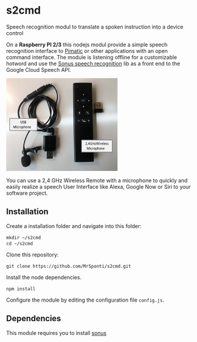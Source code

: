 # s2cmd
Speech recognition modul to translate a spoken instruction into a device control

On a **Raspberry PI 2/3** this nodejs modul provide a simple speech recognition interface to [Pimatic](https://pimatic.org) or other applications with an open command interface. The module is listening offline for a customizable hotword and use the [Sonus speech recognition](https://github.com/evancohen/sonus) lib as a front end to the Google Cloud Speech API.

<img src="https://github.com/MrSponti/s2cmd/blob/master/Microphone.png" width="300" height="250">

You can use a 2,4 GHz Wireless Remote with a microphone to quickly and easily realize a speech User Interface like Alexa, Google Now or Siri to your software project.

## Installation

Create a installation folder and navigate into this folder:
```
mkdir ~/s2cmd
cd ~/s2cmd
```

Clone this repository:
```
git clone https://github.com/MrSponti/s2cmd.git
```

Install the node dependencies.
```
npm install
```

Configure the module by editing the configuration file `config.js`.

## Dependencies

This module requires you to install
 [sonus](https://github.com/evancohen/sonus) 
